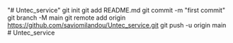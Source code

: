 "# Untec_service"  git init git add README.md git commit -m "first commit" git branch -M main git remote add origin https://github.com/saviomilandou/Untec_service.git git push -u origin main
#   U n t e c _ s e r v i c e  
 